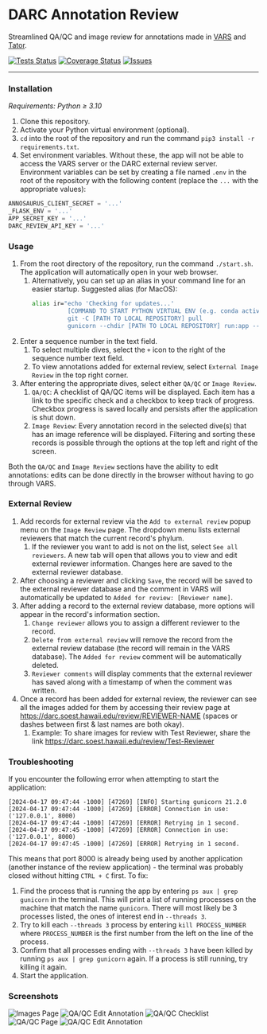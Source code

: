 # DARC Annotation Review
Streamlined QA/QC and image review for annotations made in [VARS](https://github.com/mbari-org/vars-annotation) and [Tator](https://github.com/cvisionai/tator).

[![Tests Status](https://darc-uhm.github.io/annotation-review/junit/junit.svg)](https://darc-uhm.github.io/annotation-review/junit/report.html)
[![Coverage Status](https://darc-uhm.github.io/annotation-review/coverage/coverage.svg)](https://darc-uhm.github.io/annotation-review/coverage/)
[![Issues](https://img.shields.io/github/issues/darc-uhm/annotation-review)](https://github.com/DARC-UHM/annotation-review/issues)

***

### Installation

_Requirements: Python ≥ 3.10_

1. Clone this repository.
2. Activate your Python virtual environment (optional).
3. `cd` into the root of the repository and run the command `pip3 install -r requirements.txt`.
4. Set environment variables. Without these, the app will not be able to access the VARS server or the DARC external review server. Environment variables can be set by creating a file named `.env` in the root of the repository with the following content (replace the `...` with the appropriate values):

```python
ANNOSAURUS_CLIENT_SECRET = '...'
_FLASK_ENV = '...'
APP_SECRET_KEY = '...'
DARC_REVIEW_API_KEY = '...'
```

### Usage

1. From the root directory of the repository, run the command `./start.sh`. The application will automatically open in your web browser.
   1. Alternatively, you can set up an alias in your command line for an easier startup. Suggested alias (for MacOS):
      ```bash
      alias ir="echo 'Checking for updates...'
                [COMMAND TO START PYTHON VIRTUAL ENV (e.g. conda activate darc)]
                git -C [PATH TO LOCAL REPOSITORY] pull
                gunicorn --chdir [PATH TO LOCAL REPOSITORY] run:app --threads 3"
      ```
2. Enter a sequence number in the text field.
   1. To select multiple dives, select the `+` icon to the right of the sequence number text field.
   2. To view annotations added for external review, select `External Image Review` in the top right corner.
3. After entering the appropriate dives, select either `QA/QC` or `Image Review`.
   1. `QA/QC`: A checklist of QA/QC items will be displayed. Each item has a link to the specific check and a checkbox to keep track of progress. Checkbox progress is saved locally and persists after the application is shut down.
   2. `Image Review`: Every annotation record in the selected dive(s) that has an image reference will be displayed. Filtering and sorting these records is possible through the options at the top left and right of the screen.

Both the `QA/QC` and `Image Review` sections have the ability to edit annotations: edits can be done directly in the browser without having to go through VARS.

### External Review

1. Add records for external review via the `Add to external review` popup menu on the `Image Review` page. The dropdown menu lists external reviewers that match the current record's phylum.
   1. If the reviewer you want to add is not on the list, select `See all reviewers`. A new tab will open that allows you to view and edit external reviewer information. Changes here are saved to the external reviewer database.
2. After choosing a reviewer and clicking `Save`, the record will be saved to the external reviewer database and the comment in VARS will automatically be updated to `Added for review: [Reviewer name]`.
3. After adding a record to the external review database, more options will appear in the record's information section.
   1. `Change reviewer` allows you to assign a different reviewer to the record.
   2. `Delete from external review` will remove the record from the external review database (the record will remain in the VARS database). The `Added for review` comment will be automatically deleted.
   3. `Reviewer comments` will display comments that the external reviewer has saved along with a timestamp of when the comment was written.
4. Once a record has been added for external review, the reviewer can see all the images added for them by accessing their review page at https://darc.soest.hawaii.edu/review/REVIEWER-NAME (spaces or dashes between first & last names are both okay).
   1. Example: To share images for review with Test Reviewer, share the link https://darc.soest.hawaii.edu/review/Test-Reviewer

### Troubleshooting

If you encounter the following error when attempting to start the application:
```
[2024-04-17 09:47:44 -1000] [47269] [INFO] Starting gunicorn 21.2.0
[2024-04-17 09:47:44 -1000] [47269] [ERROR] Connection in use: ('127.0.0.1', 8000)
[2024-04-17 09:47:44 -1000] [47269] [ERROR] Retrying in 1 second.
[2024-04-17 09:47:45 -1000] [47269] [ERROR] Connection in use: ('127.0.0.1', 8000)
[2024-04-17 09:47:45 -1000] [47269] [ERROR] Retrying in 1 second.
```

This means that port 8000 is already being used by another application (another instance of the review application) - the terminal was probably closed without hitting `CTRL + C` first. To fix:

1) Find the process that is running the app by entering `ps aux | grep gunicorn` in the terminal. This will print a list of running processes on the machine that match the name `gunicorn`. There will most likely be 3 processes listed, the ones of interest end in `--threads 3`.
2) Try to kill each `--threads 3` process by entering `kill PROCESS_NUMBER` where `PROCESS_NUMBER` is the first number from the left on the line of the process.
3) Confirm that all processes ending with `--threads 3` have been killed by running `ps aux | grep gunicorn` again. If a process is still running, try killing it again.
4) Start the application.

### Screenshots

![Images Page](https://i.imgur.com/VUHPDIs.png)
![QA/QC Edit Annotation](https://i.imgur.com/N01V8dK.png)
![QA/QC Checklist](https://i.imgur.com/TYYFT5P.png)
![QA/QC Page](https://i.imgur.com/yMNIzyY.png)
![QA/QC Edit Annotation](https://i.imgur.com/GqxueOH.png)
